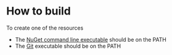 # How to build

To create one of the resources

* The [NuGet command line executable]() should be on the PATH
* The [Git]() executable should be on the PATH



